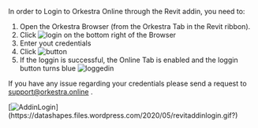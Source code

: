 In order to Login to Orkestra Online through the Revit addin, you need to:
1. Open the Orkestra Browser (from the Orkestra Tab in the Revit ribbon).
2. Click ![login](https://datashapes.files.wordpress.com/2020/05/login.png?) on the bottom right of the Browser 
3. Enter yout credentials
4. Click ![button](https://datashapes.files.wordpress.com/2020/05/loginbut.png?)
5. If the loggin is successful, the Online Tab is enabled and the loggin button turns blue ![loggedin](https://datashapes.files.wordpress.com/2020/05/loggedin.png?)

If you have any issue regarding your credentials please send a request to support@orkestra.online .

[![AddinLogin](https://datashapes.files.wordpress.com/2020/05/revitaddinlogin.gif?)](https://datashapes.files.wordpress.com/2020/05/revitaddinlogin.gif?)